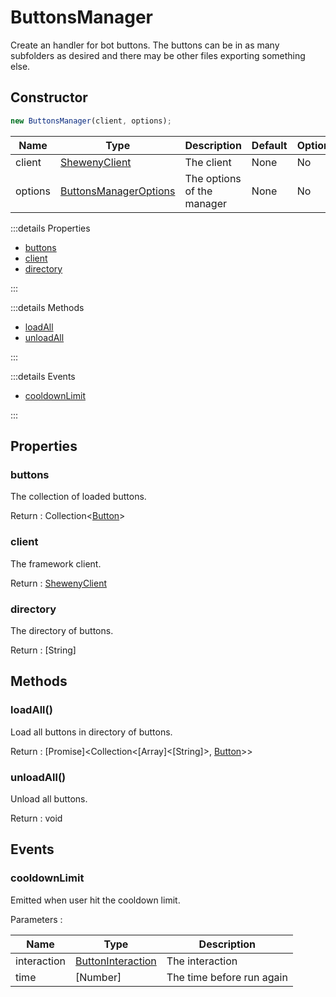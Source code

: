 # ButtonsManager

Create an handler for bot buttons. The buttons can be in as many subfolders as desired and there may be other files exporting something else.

## Constructor

```js [Javascript CJS]
new ButtonsManager(client, options);
```

| Name    | Type                                                                        | Description                | Default | Optional |
| ------- | --------------------------------------------------------------------------- | -------------------------- | ------- | -------- |
| client  | [ShewenyClient](../client/ShewenyClient.md)                                 | The client                 | None    | No       |
| options | [ButtonsManagerOptions](../typedef/ManagerOptions.md#buttonsmanageroptions) | The options of the manager | None    | No       |

:::details Properties

- [buttons](#buttons)
- [client](#client)
- [directory](#directory)

:::

:::details Methods

- [loadAll](#loadall)
- [unloadAll](#unloadall)

:::

:::details Events

- [cooldownLimit](#cooldownlimit)

:::

## Properties

### buttons

The collection of loaded buttons.

Return : Collection<[Button](../structures/Button.md)>

### client

The framework client.

Return : [ShewenyClient](../client/ShewenyClient.md)

### directory

The directory of buttons.

Return : [String]

## Methods

### loadAll()

Load all buttons in directory of buttons.

Return : [Promise]\<Collection\<[Array]\<[String]>, [Button](../structures/Button.md)>>

### unloadAll()

Unload all buttons.

Return : void

## Events

### cooldownLimit

Emitted when user hit the cooldown limit.

Parameters :

| Name        | Type                                                                                   | Description               |
| ----------- | -------------------------------------------------------------------------------------- | ------------------------- |
| interaction | [ButtonInteraction](https://discord.js.org/#/docs/main/stable/class/ButtonInteraction) | The interaction           |
| time        | [Number]                                                                               | The time before run again |
